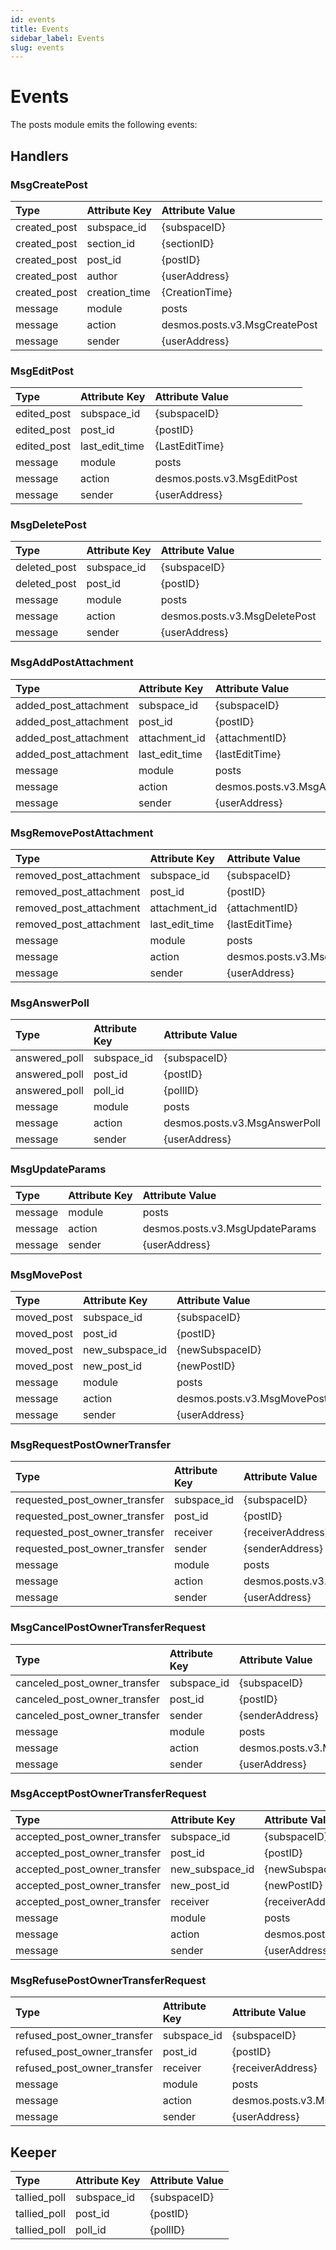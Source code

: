```yaml
---
id: events
title: Events
sidebar_label: Events
slug: events
---
```


# Events

The posts module emits the following events:

## Handlers

### MsgCreatePost

| **Type**     | **Attribute Key** | **Attribute Value**           | 
|:-------------|:------------------|:------------------------------|
| created_post | subspace_id       | {subspaceID}                  |
| created_post | section_id        | {sectionID}                   |
| created_post | post_id           | {postID}                      |
| created_post | author            | {userAddress}                 |
| created_post | creation_time     | {CreationTime}                |
| message      | module            | posts                         |
| message      | action            | desmos.posts.v3.MsgCreatePost |
| message      | sender            | {userAddress}                 |

### MsgEditPost

| **Type**    | **Attribute Key** | **Attribute Value**         | 
|:------------|:------------------|:----------------------------|
| edited_post | subspace_id       | {subspaceID}                |
| edited_post | post_id           | {postID}                    |
| edited_post | last_edit_time    | {LastEditTime}              |
| message     | module            | posts                       |
| message     | action            | desmos.posts.v3.MsgEditPost |
| message     | sender            | {userAddress}               |

### MsgDeletePost

| **Type**     | **Attribute Key** | **Attribute Value**           | 
|:-------------|:------------------|:------------------------------|
| deleted_post | subspace_id       | {subspaceID}                  |
| deleted_post | post_id           | {postID}                      |
| message      | module            | posts                         |
| message      | action            | desmos.posts.v3.MsgDeletePost |
| message      | sender            | {userAddress}                 |

### MsgAddPostAttachment

| **Type**              | **Attribute Key** | **Attribute Value**                  | 
|:----------------------|:------------------|:-------------------------------------|
| added_post_attachment | subspace_id       | {subspaceID}                         |
| added_post_attachment | post_id           | {postID}                             |
| added_post_attachment | attachment_id     | {attachmentID}                       |
| added_post_attachment | last_edit_time    | {lastEditTime}                       |
| message               | module            | posts                                |
| message               | action            | desmos.posts.v3.MsgAddPostAttachment |
| message               | sender            | {userAddress}                        |

### MsgRemovePostAttachment

| **Type**                | **Attribute Key** | **Attribute Value**                     | 
|:------------------------|:------------------|:----------------------------------------|
| removed_post_attachment | subspace_id       | {subspaceID}                            |
| removed_post_attachment | post_id           | {postID}                                |
| removed_post_attachment | attachment_id     | {attachmentID}                          |
| removed_post_attachment | last_edit_time    | {lastEditTime}                          |
| message                 | module            | posts                                   |
| message                 | action            | desmos.posts.v3.MsgRemovePostAttachment |
| message                 | sender            | {userAddress}                           |    

### MsgAnswerPoll

| **Type**      | **Attribute Key** | **Attribute Value**           | 
|:--------------|:------------------|:------------------------------|
| answered_poll | subspace_id       | {subspaceID}                  |
| answered_poll | post_id           | {postID}                      |
| answered_poll | poll_id           | {pollID}                      |
| message       | module            | posts                         |
| message       | action            | desmos.posts.v3.MsgAnswerPoll |
| message       | sender            | {userAddress}                 |

### MsgUpdateParams

| **Type** | **Attribute Key** | **Attribute Value**             | 
|:---------|:------------------|:--------------------------------|
| message  | module            | posts                           |
| message  | action            | desmos.posts.v3.MsgUpdateParams |
| message  | sender            | {userAddress}                   |

### MsgMovePost

| **Type**   | **Attribute Key** | **Attribute Value**         | 
|:-----------|:------------------|:----------------------------|
| moved_post | subspace_id       | {subspaceID}                |
| moved_post | post_id           | {postID}                    |
| moved_post | new_subspace_id   | {newSubspaceID}             |
| moved_post | new_post_id       | {newPostID}                 |
| message    | module            | posts                       |
| message    | action            | desmos.posts.v3.MsgMovePost |
| message    | sender            | {userAddress}               |

### MsgRequestPostOwnerTransfer

| **Type**                      | **Attribute Key** | **Attribute Value**                         | 
|:------------------------------|:------------------|:--------------------------------------------|
| requested_post_owner_transfer | subspace_id       | {subspaceID}                                |
| requested_post_owner_transfer | post_id           | {postID}                                    |
| requested_post_owner_transfer | receiver          | {receiverAddress}                           |
| requested_post_owner_transfer | sender            | {senderAddress}                             |
| message                       | module            | posts                                       |
| message                       | action            | desmos.posts.v3.MsgRequestPostOwnerTransfer |
| message                       | sender            | {userAddress}                               |

### MsgCancelPostOwnerTransferRequest

| **Type**                     | **Attribute Key** | **Attribute Value**                               | 
|:-----------------------------|:------------------|:--------------------------------------------------|
| canceled_post_owner_transfer | subspace_id       | {subspaceID}                                      |
| canceled_post_owner_transfer | post_id           | {postID}                                          |
| canceled_post_owner_transfer | sender            | {senderAddress}                                   |
| message                      | module            | posts                                             |
| message                      | action            | desmos.posts.v3.MsgCancelPostOwnerTransferRequest |
| message                      | sender            | {userAddress}                                     |

### MsgAcceptPostOwnerTransferRequest

| **Type**                     | **Attribute Key** | **Attribute Value**                               | 
|:-----------------------------|:------------------|:--------------------------------------------------|
| accepted_post_owner_transfer | subspace_id       | {subspaceID}                                      |
| accepted_post_owner_transfer | post_id           | {postID}                                          |
| accepted_post_owner_transfer | new_subspace_id   | {newSubspaceID}                                   |
| accepted_post_owner_transfer | new_post_id       | {newPostID}                                       |
| accepted_post_owner_transfer | receiver          | {receiverAddress}                                 |
| message                      | module            | posts                                             |
| message                      | action            | desmos.posts.v3.MsgAcceptPostOwnerTransferRequest |
| message                      | sender            | {userAddress}                                     |

### MsgRefusePostOwnerTransferRequest

| **Type**                    | **Attribute Key** | **Attribute Value**                               | 
|:----------------------------|:------------------|:--------------------------------------------------|
| refused_post_owner_transfer | subspace_id       | {subspaceID}                                      |
| refused_post_owner_transfer | post_id           | {postID}                                          |
| refused_post_owner_transfer | receiver          | {receiverAddress}                                 |
| message                     | module            | posts                                             |
| message                     | action            | desmos.posts.v3.MsgRefusePostOwnerTransferRequest |
| message                     | sender            | {userAddress}                                     |

## Keeper

| **Type**     | **Attribute Key** | **Attribute Value** | 
|:-------------|:------------------|:--------------------|
| tallied_poll | subspace_id       | {subspaceID}        |
| tallied_poll | post_id           | {postID}            |
| tallied_poll | poll_id           | {pollID}            |